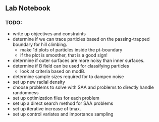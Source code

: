 
## Lab Notebook

### TODO:
- write up objectives and constraints
- determine if we can trace particles based on the passing-trapped boundary for hill climbing. 
  - make 1d plots of particles inside the pt-boundary
  - if the plot is smoother, that is a good sign!
- determine if outer surfaces are more noisy than inner surfaces.
- determine if B field can be used for classifying particles
  - look at criteria based on modB.
- determine sample sizes required for to dampen noise
- set up new radial density
- choose problems to solve with SAA and problems to directly handle randomness
- set up optimization files for each problem
- set up a direct search method for SAA problems
- set up iterative increase of tmax.
- set up control variates and importance sampling
